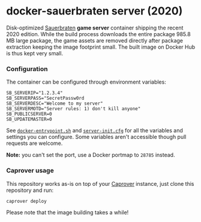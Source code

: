 # docker-sauerbraten server (2020)

Disk-optimized [Sauerbraten](http://sauerbraten.org/) **game server** container shipping the recent 2020 edition. While the build process downloads the entire package 985.8 MB large package, the game assets are removed directly after package extraction keeping the image footprint small. The built image on Docker Hub is thus kept very small.

### Configuration

The container can be configured through environment variables:

```
SB_SERVERIP="1.2.3.4"
SB_SERVERPASS="SecretPassw0rd
SB_SERVERDESC="Welcome to my server"
SB_SERVERMOTD="Server rules: 1) don't kill anyone"
SB_PUBLICSERVER=0
SB_UPDATEMASTER=0
```

See [`docker-entrypoint.sh`](docker-entrypoint.sh) and [`server-init.cfg`](https://sourceforge.net/p/sauerbraten/code/HEAD/tree/server-init.cfg) for all the variables and settings you can configure. Some variables aren't accessible though pull requests are welcome.

**Note:** you can't set the port, use a Docker portmap to `28785` instead.

### Caprover usage

This repository works as-is on top of your [Caprover](https://caprover.com/)
instance, just clone this repository and run:

```
caprover deploy
```

Please note that the image building takes a while!
